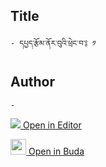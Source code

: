 ## Title
	- དཔྱད་རྩོམ་ནོར་བུའི་ཕྲེང་བ་༔ ༡

## Author
	- 



[<img src="https://img.icons8.com/color/25/000000/edit-property.png"> Open in Editor](http://editor.openpecha.org/P000543)

[<img width="25" src="https://library.bdrc.io/icons/BUDA-small.svg"> Open in Buda](https://library.bdrc.io/show/bdr:IE0OPP000543)
